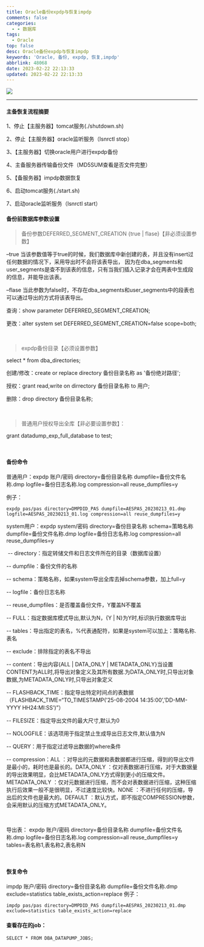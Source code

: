 ```yaml
---
title: Oracle备份expdp与恢复impdp
comments: false
categories:
  - - 数据库
tags:
  - Oracle
top: false
desc: Oracle备份expdp与恢复impdp
keywords: 'Oracle, 备份, expdp, 恢复,impdp'
abbrlink: 48068
date: 2023-02-22 22:13:33
updated: 2023-02-22 22:13:33
---
```



![](/images/article_oracle_2.png)

<!--more-->
<hr />


#### 主备恢复流程摘要

1、停止【主服务器】tomcat服务(./shutdown.sh)

2、停止【主服务器】oracle监听服务（lsnrctl stop）

3、【主服务器】切换oracle用户进行expdp备份

4、主备服务器传输备份文件（MD5SUM查看是否文件完整）

5、【备服务器】impdp数据恢复

6、启动tomcat服务(./start.sh)

7、启动oracle监听服务（lsnrctl start）

#### 备份前数据库参数设置

> 备份参数DEFERRED_SEGMENT_CREATION {true | flase}【非必须设置参数】

–true 当该参数值等于true的时候，我们数据库中新创建的表，并且没有insert过任何数据的情况下，采用导出时不会将该表导出， 因为在dba_segments和user_segments是查不到该表的信息，只有当我们插入记录才会在两表中生成段的信息，并能导出该表。

–flase 当此参数为false时，不存在dba_segments和user_segments中的段表也可以通过导出的方式将该表导出。

查询：show parameter DEFERRED_SEGMENT_CREATION;

更改：alter system set DEFERRED_SEGMENT_CREATION=false scope=both;

﻿

> expdp备份目录【必须设置参数】

select * from dba_directories;

创建/修改：create or replace directory 备份目录名称 as '备份绝对路径';

授权：grant read,write on dirrectory 备份目录名称 to 用户;

删除：drop directory 备份目录名称;

﻿

> 普通用户授权导出全库【非必要设置参数】：

grant datadump_exp_full_database to test;

﻿

#### 备份命令

普通用户：expdp 账户/密码 directory=备份目录名称 dumpfile=备份文件名称.dmp logfile=备份日志名称.log compression=all reuse_dumpfiles=y

例子：
```
expdp pas/pas directory=DMPDID_PAS dumpfile=AESPAS_20230213_01.dmp logfile=AESPAS_20230213_01.log compression=all reuse_dumpfiles=y
```

system用户：expdp system/密码 directory=备份目录名称 schema=策略名称 dumpfile=备份文件名称.dmp logfile=备份日志名称.log compression=all reuse_dumpfiles=y

﻿
-- directory：指定转储文件和日志文件所在的目录（数据库设置）

-- dumpfile：备份文件的名称

-- schema：策略名称，如果system导出全库去掉schema参数，加上full=y

-- logfile：备份日志名称

-- reuse_dumpfiles：是否覆盖备份文件，Y覆盖N不覆盖

-- FULL：指定数据库模式导出,默认为N，{Y | N}为Y时,标识执行数据库导出

-- tables：导出指定的表名，%代表通配符，如果是system可以加上：策略名称.表名

-- exclude：排除指定的表名不导出

-- content：导出内容{ALL | DATA_ONLY | METADATA_ONLY}当设置CONTENT为ALL时,将导出对象定义及其所有数据.为DATA_ONLY时,只导出对象数据,为METADATA_ONLY时,只导出对象定义

-- FLASHBACK_TIME：指定导出特定时间点的表数据（FLASHBACK_TIME=“TO_TIMESTAMP(’25-08-2004 14:35:00’,’DD-MM-YYYY HH24:MI:SS’)”）

-- FILESIZE：指定导出文件的最大尺寸,默认为0

-- NOLOGFILE：该选项用于指定禁止生成导出日志文件,默认值为N

-- QUERY：用于指定过滤导出数据的where条件

-- compression：ALL ：对导出的元数据和表数据都进行压缩，得到的导出文件是最小的，耗时也是最长的。DATA_ONLY ：仅对表数据进行压缩，对于大数据量的导出效果明显，会比METADATA_ONLY方式得到更小的压缩文件。METADATA_ONLY ：仅对元数据进行压缩，而不会对表数据进行压缩，这种压缩执行后效果一般不是很明显，不过速度比较快。NONE ：不进行任何的压缩，导出后的文件也是最大的。DEFAULT ：默认方式，即不指定COMPRESSION参数，会采用默认的压缩方式METADATA_ONLY。

﻿

导出表：
expdp 账户/密码 directory=备份目录名称 dumpfile=备份文件名称.dmp logfile=备份日志名称.log compression=all reuse_dumpfiles=y tables=表名称1,表名称2,表名称N

﻿

#### 恢复命令
impdp 账户/密码 directory=备份目录名称 dumpfile=备份文件名称.dmp exclude=statistics table_exists_action=replace
例子：
```
impdp pas/pas directory=DMPDID_PAS dumpfile=AESPAS_20230213_01.dmp exclude=statistics table_exists_action=replace
```

#### 查看存在的job：

```
SELECT * FROM DBA_DATAPUMP_JOBS;
```
